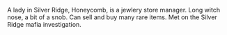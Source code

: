 A lady in Silver Ridge, Honeycomb, is a jewlery store manager. Long witch nose, a bit of a snob. Can sell and buy many rare items. Met on the Silver Ridge mafia investigation. 